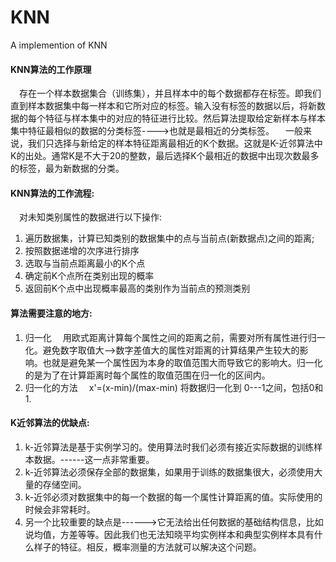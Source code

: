 # KNN
A implemention of KNN
#### KNN算法的工作原理

&emsp;存在一个样本数据集合（训练集），并且样本中的每个数据都存在标签。即我们直到样本数据集中每一样本和它所对应的标签。输入没有标签的数据以后，将新数据的每个特征与样本集中的对应的特征进行比较。然后算法提取给定新样本与样本集中特征最相似的数据的分类标签---->也就是最相近的分类标签。
&emsp;一般来说，我们只选择与新给定的样本特征距离最相近的K个数据。这就是K-近邻算法中K的出处。通常K是不大于20的整数，最后选择K个最相近的数据中出现次数最多的标签，最为新数据的分类。

#### KNN算法的工作流程:

&emsp;对未知类别属性的数据进行以下操作:
1. 遍历数据集，计算已知类别的数据集中的点与当前点(新数据点)之间的距离;
2. 按照数据递增的次序进行排序
3. 选取与当前点距离最小的K个点
4. 确定前K个点所在类别出现的概率
5. 返回前K个点中出现概率最高的类别作为当前点的预测类别

#### 算法需要注意的地方:
1. 归一化
&emsp;用欧式距离计算每个属性之间的距离之前，需要对所有属性进行归一化。避免数字取值大-->数字差值大的属性对距离的计算结果产生较大的影响。也就是避免某一个属性因为本身的取值范围大而导致它的影响大。归一化的是为了在计算距离时每个属性的取值范围在归一化的区间内。
2. 归一化的方法
&emsp;x'=(x-min)/(max-min)  将数据归一化到 0---1之间，包括0和1.

#### K近邻算法的优缺点:

1. k-近邻算法是基于实例学习的。使用算法时我们必须有接近实际数据的训练样本数据。------这一点非常重要。
2. k-近邻算法必须保存全部的数据集，如果用于训练的数据集很大，必须使用大量的存储空间。
3. k-近邻必须对数据集中的每一个数据的每一个属性计算距离的值。实际使用的时候会非常耗时。
4. 另一个比较重要的缺点是------>它无法给出任何数据的基础结构信息，比如说均值，方差等等。因此我们也无法知晓平均实例样本和典型实例样本具有什么样子的特征。相反，概率测量的方法就可以解决这个问题。